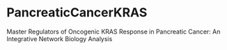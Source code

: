 # PancreaticCancerKRAS
Master Regulators of Oncogenic KRAS Response in Pancreatic Cancer: An Integrative Network Biology Analysis
